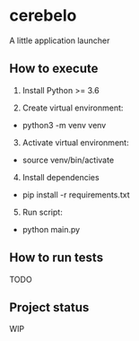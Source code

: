 # cerebelo
A little application launcher

## How to execute

1. Install Python >= 3.6

2. Create virtual environment:
  - python3 -m venv venv

3. Activate virtual environment:
  - source venv/bin/activate

4. Install dependencies
  - pip install -r requirements.txt

5. Run script:
  - python main.py

## How to run tests

TODO

## Project status

WIP
